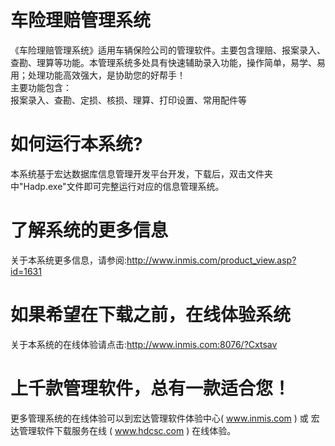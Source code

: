 # 车险理赔管理系统

《车险理赔管理系统》适用车辆保险公司的管理软件。主要包含理赔、报案录入、查勘、理算等功能。本管理系统多处具有快速辅助录入功能，操作简单，易学、易用；处理功能高效强大，是协助您的好帮手！  
主要功能包含：  
报案录入、查勘、定损、核损、理算、打印设置、常用配件等  


# 如何运行本系统?

本系统基于宏达数据库信息管理开发平台开发，下载后，双击文件夹中"Hadp.exe"文件即可完整运行对应的信息管理系统。

# 了解系统的更多信息

关于本系统更多信息，请参阅:http://www.inmis.com/product_view.asp?id=1631

# 如果希望在下载之前，在线体验系统

关于本系统的在线体验请点击:http://www.inmis.com:8076/?Cxtsav

# 上千款管理软件，总有一款适合您！

更多管理系统的在线体验可以到宏达管理软件体验中心( www.inmis.com ) 或 宏达管理软件下载服务在线 ( www.hdcsc.com ) 在线体验。

